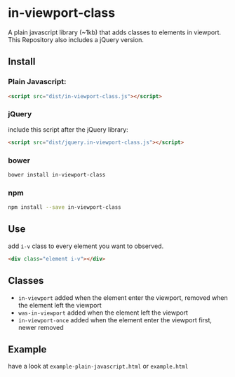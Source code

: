 # in-viewport-class
A plain javascript library (~1kb) that adds classes to elements in viewport.
This Repository also includes a jQuery version.

## Install

### Plain Javascript:

```html
<script src="dist/in-viewport-class.js"></script>
```

### jQuery

include this script after the jQuery library:

```html
<script src="dist/jquery.in-viewport-class.js"></script>
```

### bower

```bash
bower install in-viewport-class
```

### npm
```bash
npm install --save in-viewport-class
```


## Use
add `i-v` class to every element you want to observed.

```html
<div class="element i-v"></div>
```

## Classes

- `in-viewport` added when the element enter the viewport, removed when the element left the viewport
- `was-in-viewport` added when the element left the viewport
- `in-viewport-once` added when the element enter the viewport first, newer removed

## Example

have a look at `example-plain-javascript.html` or `example.html`
